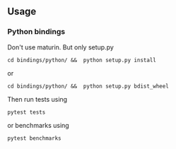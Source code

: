 ## Usage

### Python bindings

Don't use maturin. But only setup.py

```
cd bindings/python/ &&  python setup.py install
```

or

```
cd bindings/python/ &&  python setup.py bdist_wheel
```

Then run tests using

```
pytest tests
```

or benchmarks using

```
pytest benchmarks
```

